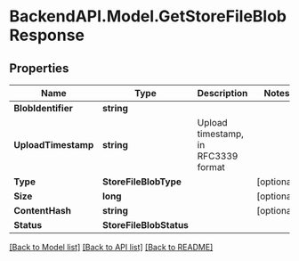 # BackendAPI.Model.GetStoreFileBlobResponse

## Properties

Name | Type | Description | Notes
------------ | ------------- | ------------- | -------------
**BlobIdentifier** | **string** |  | 
**UploadTimestamp** | **string** | Upload timestamp, in RFC3339 format | 
**Type** | **StoreFileBlobType** |  | [optional] 
**Size** | **long** |  | [optional] 
**ContentHash** | **string** |  | [optional] 
**Status** | **StoreFileBlobStatus** |  | 

[[Back to Model list]](../README.md#documentation-for-models) [[Back to API list]](../README.md#documentation-for-api-endpoints) [[Back to README]](../README.md)

